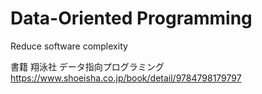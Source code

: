 # Data-Oriented Programming

Reduce software complexity

書籍 翔泳社 データ指向プログラミング
https://www.shoeisha.co.jp/book/detail/9784798179797
